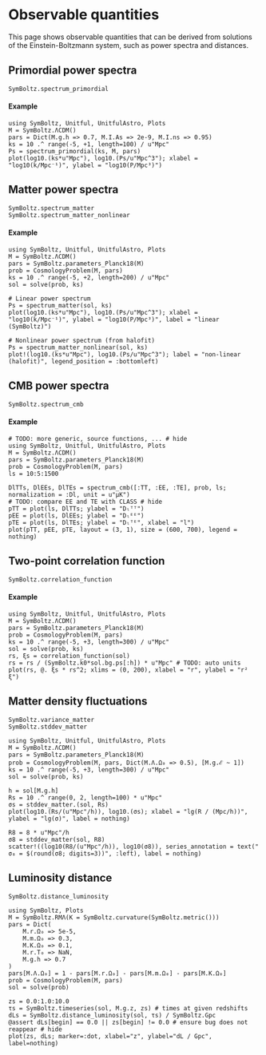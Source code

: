 # Observable quantities

This page shows observable quantities that can be derived from solutions of the Einstein-Boltzmann system, such as power spectra and distances.

## Primordial power spectra

```@docs
SymBoltz.spectrum_primordial
```

#### Example

```@example
using SymBoltz, Unitful, UnitfulAstro, Plots
M = SymBoltz.ΛCDM()
pars = Dict(M.g.h => 0.7, M.I.As => 2e-9, M.I.ns => 0.95)
ks = 10 .^ range(-5, +1, length=100) / u"Mpc"
Ps = spectrum_primordial(ks, M, pars)
plot(log10.(ks*u"Mpc"), log10.(Ps/u"Mpc^3"); xlabel = "log10(k/Mpc⁻¹)", ylabel = "log10(P/Mpc³)")
```

## Matter power spectra

```@docs
SymBoltz.spectrum_matter
SymBoltz.spectrum_matter_nonlinear
```

#### Example

```@example
using SymBoltz, Unitful, UnitfulAstro, Plots
M = SymBoltz.ΛCDM()
pars = SymBoltz.parameters_Planck18(M)
prob = CosmologyProblem(M, pars)
ks = 10 .^ range(-5, +2, length=200) / u"Mpc"
sol = solve(prob, ks)

# Linear power spectrum
Ps = spectrum_matter(sol, ks)
plot(log10.(ks*u"Mpc"), log10.(Ps/u"Mpc^3"); xlabel = "log10(k/Mpc⁻¹)", ylabel = "log10(P/Mpc³)", label = "linear (SymBoltz)")

# Nonlinear power spectrum (from halofit)
Ps = spectrum_matter_nonlinear(sol, ks)
plot!(log10.(ks*u"Mpc"), log10.(Ps/u"Mpc^3"); label = "non-linear (halofit)", legend_position = :bottomleft)
```

## CMB power spectra

```@docs
SymBoltz.spectrum_cmb
```

#### Example

```@example
# TODO: more generic, source functions, ... # hide
using SymBoltz, Unitful, UnitfulAstro, Plots
M = SymBoltz.ΛCDM()
pars = SymBoltz.parameters_Planck18(M)
prob = CosmologyProblem(M, pars)
ls = 10:5:1500

DlTTs, DlEEs, DlTEs = spectrum_cmb([:TT, :EE, :TE], prob, ls; normalization = :Dl, unit = u"μK")
# TODO: compare EE and TE with CLASS # hide
pTT = plot(ls, DlTTs; ylabel = "Dₗᵀᵀ")
pEE = plot(ls, DlEEs; ylabel = "Dₗᴱᴱ")
pTE = plot(ls, DlTEs; ylabel = "Dₗᵀᴱ", xlabel = "l")
plot(pTT, pEE, pTE, layout = (3, 1), size = (600, 700), legend = nothing)
```

## Two-point correlation function

```@docs
SymBoltz.correlation_function
```

#### Example

```@example
using SymBoltz, Unitful, UnitfulAstro, Plots
M = SymBoltz.ΛCDM()
pars = SymBoltz.parameters_Planck18(M)
prob = CosmologyProblem(M, pars)
ks = 10 .^ range(-5, +3, length=300) / u"Mpc"
sol = solve(prob, ks)
rs, ξs = correlation_function(sol)
rs = rs / (SymBoltz.k0*sol.bg.ps[:h]) * u"Mpc" # TODO: auto units
plot(rs, @. ξs * rs^2; xlims = (0, 200), xlabel = "r", ylabel = "r² ξ")
```

## Matter density fluctuations

```@docs
SymBoltz.variance_matter
SymBoltz.stddev_matter
```

```@example
using SymBoltz, Unitful, UnitfulAstro, Plots
M = SymBoltz.ΛCDM()
pars = SymBoltz.parameters_Planck18(M)
prob = CosmologyProblem(M, pars, Dict(M.Λ.Ω₀ => 0.5), [M.g.ℰ ~ 1])
ks = 10 .^ range(-5, +3, length=300) / u"Mpc"
sol = solve(prob, ks)

h = sol[M.g.h]
Rs = 10 .^ range(0, 2, length=100) * u"Mpc"
σs = stddev_matter.(sol, Rs)
plot(log10.(Rs/(u"Mpc"/h)), log10.(σs); xlabel = "lg(R / (Mpc/h))", ylabel = "lg(σ)", label = nothing)

R8 = 8 * u"Mpc"/h
σ8 = stddev_matter(sol, R8)
scatter!((log10(R8/(u"Mpc"/h)), log10(σ8)), series_annotation = text("  σ₈ = $(round(σ8; digits=3))", :left), label = nothing)
```

## Luminosity distance

```@docs
SymBoltz.distance_luminosity
```

```@example
using SymBoltz, Plots
M = SymBoltz.RMΛ(K = SymBoltz.curvature(SymBoltz.metric()))
pars = Dict(
    M.r.Ω₀ => 5e-5,
    M.m.Ω₀ => 0.3,
    M.K.Ω₀ => 0.1,
    M.r.T₀ => NaN,
    M.g.h => 0.7
)
pars[M.Λ.Ω₀] = 1 - pars[M.r.Ω₀] - pars[M.m.Ω₀] - pars[M.K.Ω₀]
prob = CosmologyProblem(M, pars)
sol = solve(prob)

zs = 0.0:1.0:10.0
τs = SymBoltz.timeseries(sol, M.g.z, zs) # times at given redshifts
dLs = SymBoltz.distance_luminosity(sol, τs) / SymBoltz.Gpc
@assert dLs[begin] == 0.0 || zs[begin] != 0.0 # ensure bug does not reappear # hide
plot(zs, dLs; marker=:dot, xlabel="z", ylabel="dL / Gpc", label=nothing)
```

